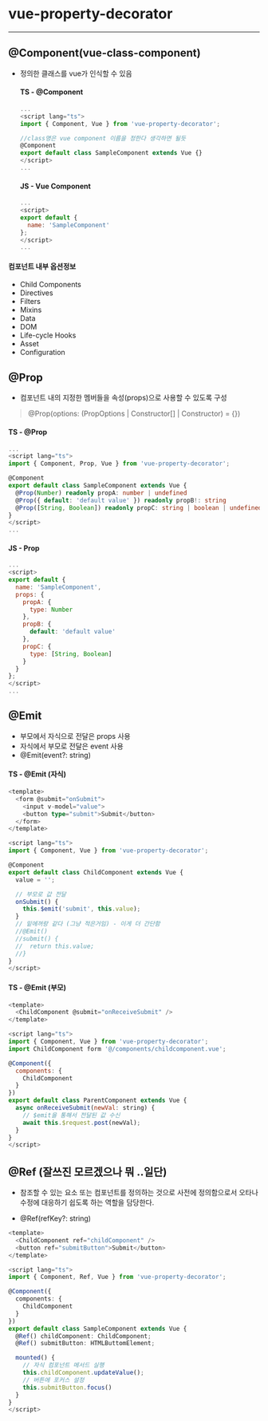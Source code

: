 # vue-property-decorator

---



## @Component(vue-class-component)

- 정의한 클래스를 vue가 인식할 수 있음

  

  

  #### TS - @Component

  ```typescript
  ...
  <script lang="ts">
  import { Component, Vue } from 'vue-property-decorator';
  
  //class명은 vue component 이름을 정한다 생각하면 될듯
  @Component
  export default class SampleComponent extends Vue {}
  </script>
  ...
  ```

  #### JS - Vue Component

  ```js
  ...
  <script>
  export default {
    name: 'SampleComponent'
  };
  </script>
  ...
  ```



#### 	컴포넌트 내부 옵션정보

- Child Components
- Directives
- Filters
- Mixins
- Data
- DOM
- Life-cycle Hooks
- Asset
- Configuration



## @Prop

- 컴포넌트 내의 지정한 멤버들을 속성(props)으로 사용할 수 있도록 구성

> @Prop(options: (PropOptions | Constructor[] | Constructor) = {})

#### TS - @Prop

```typescript
...
<script lang="ts">
import { Component, Prop, Vue } from 'vue-property-decorator';

@Component
export default class SampleComponent extends Vue {
  @Prop(Number) readonly propA: number | undefined
  @Prop({ default: 'default value' }) readonly propB!: string
  @Prop([String, Boolean]) readonly propC: string | boolean | undefined
}
</script>
...
```

#### JS - Prop

```js
...
<script>
export default {
  name: 'SampleComponent',
  props: {
    propA: {
      type: Number
    },
    propB: {
      default: 'default value'
    },
    propC: {
      type: [String, Boolean]
    }
  }
};
</script>
...
```



## @Emit

- 부모에서 자식으로 전달은 props 사용
- 자식에서 부모로 전달은 event 사용
- @Emit(event?: string)

#### TS - @Emit (자식)

```typescript
<template>
  <form @submit="onSubmit">
    <input v-model="value">
    <button type="submit">Submit</button>
  </form>
</template>

<script lang="ts">
import { Component, Vue } from 'vue-property-decorator';

@Component
export default class ChildComponent extends Vue {
  value = '';

  // 부모로 값 전달
  onSubmit() {
    this.$emit('submit', this.value);
  }
  // 밑에꺼랑 같다 (그냥 적은거임) - 이게 더 간단함
  //@Emit()
  //submit() {
  //  return this.value;
  //}    
}
</script>
```

#### TS - @Emit (부모)

```js
<template>
  <ChildComponent @submit="onReceiveSubmit" />
</template>

<script lang="ts">
import { Component, Vue } from 'vue-property-decorator';
import ChildComponent form '@/components/childcomponent.vue';

@Component({
  components: {
    ChildComponent
  }
})
export default class ParentComponent extends Vue {
  async onReceiveSubmit(newVal: string) {
    // $emit을 통해서 전달된 값 수신
    await this.$request.post(newVal);
  }
}
</script>
```



## @Ref (잘쓰진 모르겠으나 뭐 ..일단)

- 참조할 수 있는 요소 또는 컴포넌트를 정의하는 것으로 사전에 정의함으로서 오타나 수정에 대응하기 쉽도록 하는 역할을 담당한다.

- @Ref(refKey?: string)

```typescript
<template>
  <ChildComponent ref="childComponent" />
  <button ref="submitButton">Submit</button>
</template>

<script lang="ts">
import { Component, Ref, Vue } from 'vue-property-decorator';

@Component({
  components: {
    ChildComponent
  }
})
export default class SampleComponent extends Vue {
  @Ref() childComponent: ChildComponent;
  @Ref() submitButton: HTMLButtomElement;

  mounted() {
    // 자식 컴포넌트 메서드 실행
    this.childComponent.updateValue();
    // 버튼에 포커스 설정
    this.submitButton.focus()
  }
}
</script>
```







